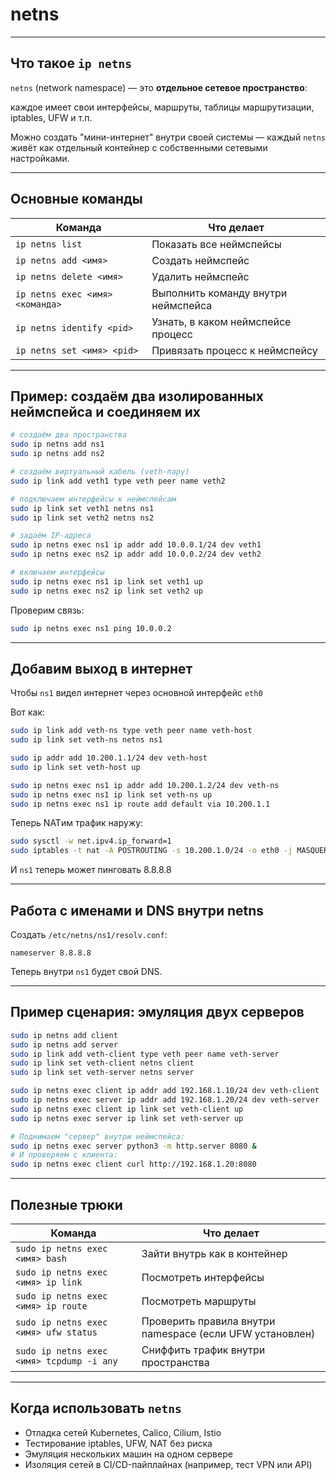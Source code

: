 # netns

---

## Что такое `ip netns`

`netns` (network namespace) — это **отдельное сетевое пространство**:

каждое имеет свои интерфейсы, маршруты, таблицы маршрутизации, iptables, UFW и т.п.

Можно создать "мини-интернет" внутри своей системы — каждый `netns` живёт как отдельный контейнер с собственными сетевыми настройками.

---

## Основные команды

| Команда | Что делает |
| --- | --- |
| `ip netns list` | Показать все неймспейсы |
| `ip netns add <имя>` | Создать неймспейс |
| `ip netns delete <имя>` | Удалить неймспейс |
| `ip netns exec <имя> <команда>` | Выполнить команду внутри неймспейса |
| `ip netns identify <pid>` | Узнать, в каком неймспейсе процесс |
| `ip netns set <имя> <pid>` | Привязать процесс к неймспейсу |

---

## Пример: создаём два изолированных неймспейса и соединяем их

```bash
# создаём два пространства
sudo ip netns add ns1
sudo ip netns add ns2

# создаём виртуальный кабель (veth-пару)
sudo ip link add veth1 type veth peer name veth2

# подключаем интерфейсы к неймспейсам
sudo ip link set veth1 netns ns1
sudo ip link set veth2 netns ns2

# задаём IP-адреса
sudo ip netns exec ns1 ip addr add 10.0.0.1/24 dev veth1
sudo ip netns exec ns2 ip addr add 10.0.0.2/24 dev veth2

# включаем интерфейсы
sudo ip netns exec ns1 ip link set veth1 up
sudo ip netns exec ns2 ip link set veth2 up
```

Проверим связь:

```bash
sudo ip netns exec ns1 ping 10.0.0.2
```

---

## Добавим выход в интернет

Чтобы `ns1` видел интернет через основной интерфейс `eth0`

Вот как:

```bash
sudo ip link add veth-ns type veth peer name veth-host
sudo ip link set veth-ns netns ns1

sudo ip addr add 10.200.1.1/24 dev veth-host
sudo ip link set veth-host up

sudo ip netns exec ns1 ip addr add 10.200.1.2/24 dev veth-ns
sudo ip netns exec ns1 ip link set veth-ns up
sudo ip netns exec ns1 ip route add default via 10.200.1.1
```

Теперь NATим трафик наружу:

```bash
sudo sysctl -w net.ipv4.ip_forward=1
sudo iptables -t nat -A POSTROUTING -s 10.200.1.0/24 -o eth0 -j MASQUERADE
```

И `ns1` теперь может пинговать 8.8.8.8 

---

## Работа с именами и DNS внутри netns

Создать `/etc/netns/ns1/resolv.conf`:

```
nameserver 8.8.8.8
```

Теперь внутри `ns1` будет свой DNS.

---

## Пример сценария: эмуляция двух серверов

```bash
sudo ip netns add client
sudo ip netns add server
sudo ip link add veth-client type veth peer name veth-server
sudo ip link set veth-client netns client
sudo ip link set veth-server netns server

sudo ip netns exec client ip addr add 192.168.1.10/24 dev veth-client
sudo ip netns exec server ip addr add 192.168.1.20/24 dev veth-server
sudo ip netns exec client ip link set veth-client up
sudo ip netns exec server ip link set veth-server up

# Поднимаем "сервер" внутри неймспейса:
sudo ip netns exec server python3 -m http.server 8080 &
# И проверяем с клиента:
sudo ip netns exec client curl http://192.168.1.20:8080
```

---

## Полезные трюки

| Команда | Что делает |
| --- | --- |
| `sudo ip netns exec <имя> bash` | Зайти внутрь как в контейнер |
| `sudo ip netns exec <имя> ip link` | Посмотреть интерфейсы |
| `sudo ip netns exec <имя> ip route` | Посмотреть маршруты |
| `sudo ip netns exec <имя> ufw status` | Проверить правила внутри namespace (если UFW установлен) |
| `sudo ip netns exec <имя> tcpdump -i any` | Сниффить трафик внутри пространства |

---

## Когда использовать `netns`

- Отладка сетей Kubernetes, Calico, Cilium, Istio
- Тестирование iptables, UFW, NAT без риска
- Эмуляция нескольких машин на одном сервере
- Изоляция сетей в CI/CD-пайплайнах (например, тест VPN или API)